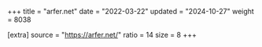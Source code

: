+++
title = "arfer.net"
date = "2022-03-22"
updated = "2024-10-27"
weight = 8038

[extra]
source = "https://arfer.net/"
ratio = 14
size = 8
+++
